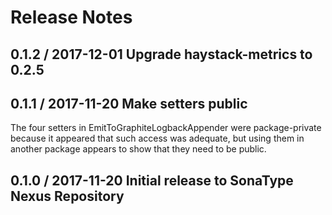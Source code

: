 # Release Notes

## 0.1.2 / 2017-12-01 Upgrade haystack-metrics to 0.2.5

## 0.1.1 / 2017-11-20 Make setters public
The four setters in EmitToGraphiteLogbackAppender were package-private because it appeared that such access was
adequate, but using them in another package appears to show that they need to be public.

## 0.1.0 / 2017-11-20 Initial release to SonaType Nexus Repository